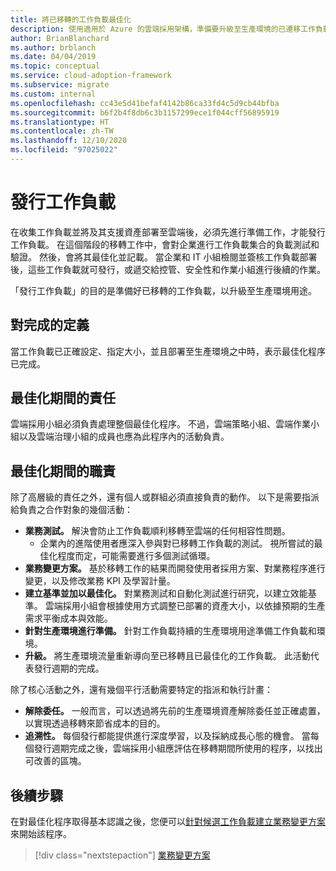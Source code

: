 ```yaml
---
title: 將已移轉的工作負載最佳化
description: 使用適用於 Azure 的雲端採用架構，準備要升級至生產環境的已遷移工作負載和資產。
author: BrianBlanchard
ms.author: brblanch
ms.date: 04/04/2019
ms.topic: conceptual
ms.service: cloud-adoption-framework
ms.subservice: migrate
ms.custom: internal
ms.openlocfilehash: cc43e5d41befaf4142b86ca33fd4c5d9cb44bfba
ms.sourcegitcommit: b6f2b4f8db6c3b1157299ece1f044cff56895919
ms.translationtype: HT
ms.contentlocale: zh-TW
ms.lasthandoff: 12/10/2020
ms.locfileid: "97025022"
---
```

# <a name="release-workloads"></a>發行工作負載

在收集工作負載並將及其支援資產部署至雲端後，必須先進行準備工作，才能發行工作負載。 在這個階段的移轉工作中，會對企業進行工作負載集合的負載測試和驗證。 然後，會將其最佳化並記載。 當企業和 IT 小組檢閱並簽核工作負載部署後，這些工作負載就可發行，或遞交給控管、安全性和作業小組進行後續的作業。

「發行工作負載」的目的是準備好已移轉的工作負載，以升級至生產環境用途。

## <a name="definition-of-done"></a>對完成的定義

當工作負載已正確設定、指定大小，並且部署至生產環境之中時，表示最佳化程序已完成。

## <a name="accountability-during-optimization"></a>最佳化期間的責任

雲端採用小組必須負責處理整個最佳化程序。 不過，雲端策略小組、雲端作業小組以及雲端治理小組的成員也應為此程序內的活動負責。

## <a name="responsibilities-during-optimization"></a>最佳化期間的職責

除了高層級的責任之外，還有個人或群組必須直接負責的動作。 以下是需要指派給負責之合作對象的幾個活動：

- **業務測試。** 解決會防止工作負載順利移轉至雲端的任何相容性問題。
  - 企業內的進階使用者應深入參與對已移轉工作負載的測試。 視所嘗試的最佳化程度而定，可能需要進行多個測試循環。
- **業務變更方案。** 基於移轉工作的結果而開發使用者採用方案、對業務程序進行變更，以及修改業務 KPI 及學習計量。
- **建立基準並加以最佳化。** 對業務測試和自動化測試進行研究，以建立效能基準。 雲端採用小組會根據使用方式調整已部署的資產大小，以依據預期的生產需求平衡成本與效能。
- **針對生產環境進行準備。** 針對工作負載持續的生產環境用途準備工作負載和環境。
- **升級。** 將生產環境流量重新導向至已移轉且已最佳化的工作負載。 此活動代表發行週期的完成。

除了核心活動之外，還有幾個平行活動需要特定的指派和執行計畫：

- **解除委任。** 一般而言，可以透過將先前的生產環境資產解除委任並正確處置，以實現透過移轉來節省成本的目的。
- **追溯性。** 每個發行都能提供進行深度學習，以及採納成長心態的機會。 當每個發行週期完成之後，雲端採用小組應評估在移轉期間所使用的程序，以找出可改善的區塊。

## <a name="next-steps"></a>後續步驟

在對最佳化程序取得基本認識之後，您便可以[針對候選工作負載建立業務變更方案](./business-change-plan.md)來開始該程序。

> [!div class="nextstepaction"]
> [業務變更方案](./business-change-plan.md)
